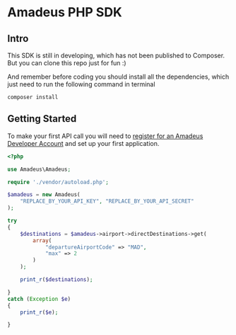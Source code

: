 # Amadeus PHP SDK

## Intro
This SDK is still in developing, which has not been published to Composer. 
But you can clone this repo just for fun :)

And remember before coding you should install all the dependencies,
which just need to run the following command in terminal
``` 
composer install
```

## Getting Started

To make your first API call you will need to [register for an Amadeus
Developer Account](https://developers.amadeus.com/create-account) and set up
your first application.

```PHP 
<?php

use Amadeus\Amadeus;

require './vendor/autoload.php';

$amadeus = new Amadeus(
    "REPLACE_BY_YOUR_API_KEY", "REPLACE_BY_YOUR_API_SECRET"
);

try
{
    $destinations = $amadeus->airport->directDestinations->get(
        array(
            "departureAirportCode" => "MAD",
            "max" => 2
        )
    );

    print_r($destinations);

} 
catch (Exception $e) 
{
    print_r($e);

}
```
